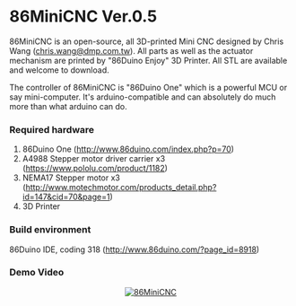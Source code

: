 # 86MiniCNC Ver.0.5

86MiniCNC is an open-source, all 3D-printed Mini CNC designed by Chris Wang (chris.wang@dmp.com.tw).
All parts as well as the actuator mechanism are printed by "86Duino Enjoy" 3D Printer. 
All STL are available and welcome to download.

The controller of 86MiniCNC is "86Duino One" which is a powerful MCU or say mini-computer. 
It's arduino-compatible and can absolutely do much more than what arduino can do.

### Required hardware

1. 86Duino One (http://www.86duino.com/index.php?p=70)
2. A4988 Stepper motor driver carrier x3 (https://www.pololu.com/product/1182)
3. NEMA17 Stepper motor x3 (http://www.motechmotor.com/products_detail.php?id=147&cid=70&page=1)
4. 3D Printer

### Build environment

86Duino IDE, coding 318 (http://www.86duino.com/?page_id=8918)


### Demo Video
<div align=center>
<a href="https://youtu.be/bwJm35hkPNQ"><img src="https://img.youtube.com/vi/bwJm35hkPNQ/0.jpg" alt="86MiniCNC"></a>
</div>

